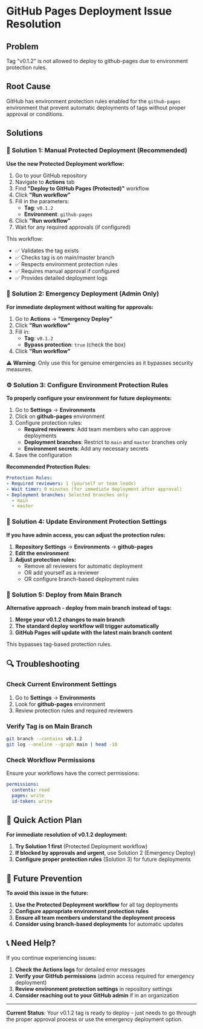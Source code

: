 # GitHub Pages Deployment Issue Resolution

## Problem
Tag "v0.1.2" is not allowed to deploy to github-pages due to environment protection rules.

## Root Cause
GitHub has environment protection rules enabled for the `github-pages` environment that prevent automatic deployments of tags without proper approval or conditions.

## Solutions

### 🚀 Solution 1: Manual Protected Deployment (Recommended)

**Use the new Protected Deployment workflow:**

1. Go to your GitHub repository
2. Navigate to **Actions** tab
3. Find **"Deploy to GitHub Pages (Protected)"** workflow
4. Click **"Run workflow"**
5. Fill in the parameters:
   - **Tag**: `v0.1.2`
   - **Environment**: `github-pages`
6. Click **"Run workflow"**
7. Wait for any required approvals (if configured)

This workflow:
- ✅ Validates the tag exists
- ✅ Checks tag is on main/master branch
- ✅ Respects environment protection rules
- ✅ Requires manual approval if configured
- ✅ Provides detailed deployment logs

### 🚨 Solution 2: Emergency Deployment (Admin Only)

**For immediate deployment without waiting for approvals:**

1. Go to **Actions** → **"Emergency Deploy"**
2. Click **"Run workflow"**
3. Fill in:
   - **Tag**: `v0.1.2`
   - **Bypass protection**: `true` (check the box)
4. Click **"Run workflow"**

⚠️ **Warning**: Only use this for genuine emergencies as it bypasses security measures.

### ⚙️ Solution 3: Configure Environment Protection Rules

**To properly configure your environment for future deployments:**

1. Go to **Settings** → **Environments**
2. Click on **github-pages** environment
3. Configure protection rules:
   - **Required reviewers**: Add team members who can approve deployments
   - **Deployment branches**: Restrict to `main` and `master` branches only
   - **Environment secrets**: Add any necessary secrets
4. Save the configuration

**Recommended Protection Rules:**
```yaml
Protection Rules:
- Required reviewers: 1 (yourself or team leads)
- Wait timer: 0 minutes (for immediate deployment after approval)
- Deployment branches: Selected branches only
  - main
  - master
```

### 🔧 Solution 4: Update Environment Protection Settings

**If you have admin access, you can adjust the protection rules:**

1. **Repository Settings** → **Environments** → **github-pages**
2. **Edit the environment**
3. **Adjust protection rules:**
   - Remove all reviewers for automatic deployment
   - OR add yourself as a reviewer
   - OR configure branch-based deployment rules

### 📝 Solution 5: Deploy from Main Branch

**Alternative approach - deploy from main branch instead of tags:**

1. **Merge your v0.1.2 changes to main branch**
2. **The standard deploy workflow will trigger automatically**
3. **GitHub Pages will update with the latest main branch content**

This bypasses tag-based protection rules.

## 🔍 Troubleshooting

### Check Current Environment Settings
1. Go to **Settings** → **Environments**
2. Look for **github-pages** environment
3. Review protection rules and required reviewers

### Verify Tag is on Main Branch
```bash
git branch --contains v0.1.2
git log --oneline --graph main | head -10
```

### Check Workflow Permissions
Ensure your workflows have the correct permissions:
```yaml
permissions:
  contents: read
  pages: write
  id-token: write
```

## 🎯 Quick Action Plan

**For immediate resolution of v0.1.2 deployment:**

1. **Try Solution 1 first** (Protected Deployment workflow)
2. **If blocked by approvals and urgent**, use Solution 2 (Emergency Deploy)
3. **Configure proper protection rules** (Solution 3) for future deployments

## 🔮 Future Prevention

**To avoid this issue in the future:**

1. **Use the Protected Deployment workflow** for all tag deployments
2. **Configure appropriate environment protection rules**
3. **Ensure all team members understand the deployment process**
4. **Consider using branch-based deployments** for automatic updates

## 📞 Need Help?

If you continue experiencing issues:

1. **Check the Actions logs** for detailed error messages
2. **Verify your GitHub permissions** (admin access required for emergency deployment)
3. **Review environment protection settings** in repository settings
4. **Consider reaching out to your GitHub admin** if in an organization

---

**Current Status**: Your v0.1.2 tag is ready to deploy - just needs to go through the proper approval process or use the emergency deployment option.
